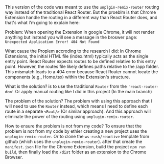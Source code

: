 This version of the code was meant to use the `unplgin-remix-router` routing way instead of the traditional React Router. 
But the proeblm is that Chrome Extension handle the routing in a different way than React Router does, and that's what I'm going to explain here:

Problem:
When opening the Extension in google Chrome, it will not render anything but instead you will see a message in the broswer page:
`Unexpected Application Error!
404 Not Found`

What cause the Proplem accroding to the research I did:
In Chrome Extensions, the initial HTML file (index.html) typically acts as the single entry point. React Router expects routes to be defined relative to this entry point. However, 
the routes file likely defines paths relative to the /app folder. This mismatch leads to a 404 error because React Router cannot locate the components (e.g., Home.tsx) within the Extension's structure.

What is the solution? 
is to use the traditional `Router` from the `'react-router-dom'` Or apply manual routing like I did in this project (In the main branch)

The problem of the solution?
The problem with using this approach that I will need to use the `Router` instead, which means I need to define each route in a separate `<Rout/>` (Or similar approach). 
And this approach will eliminate the power of the routing using `unplugin-remix-router`.

How to ensure the problem is not from my code?
To ensure that the problem is not from my code by ethier creating a new project uses the `unplugin-remix-router`. Or to clone the `ws-rush/reactive` template from github (which uses the `unplugin-remix-router`).
after that create the `manifest.json` file for the Chrome Extension, build the project `npm run build`, then finally load the `/dist` folder as an extension to the Chrome Browser.
